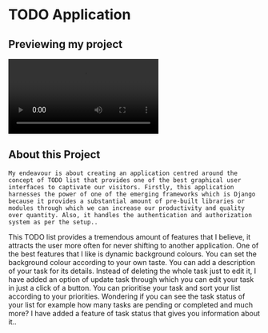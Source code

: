 # TODO Application

## Previewing my project
<video src="https://drive.google.com/drive/u/0/folders/1K9P2rdGT-HISI0t6cv-p032VId8OY9rE" controls title="Title"></video>

## About this Project
 ```My endeavour is about creating an application centred around the concept of TODO list that provides one of the best graphical user interfaces to captivate our visitors. Firstly, this application harnesses the power of one of the emerging frameworks which is Django because it provides a substantial amount of pre-built libraries or modules through which we can increase our productivity and quality over quantity. Also, it handles the authentication and authorization system as per the setup.. ```


This TODO list provides a tremendous amount of features that I believe, it attracts the user more often for never shifting to another application.
One of the best features that I like is dynamic background colours. You can set the background colour according to your own taste. 
You can add a description of your task for its details. 
Instead of deleting the whole task just to edit it, I have added an option of update task through which you can edit your task in just a click of a button.
You can prioritise your task and sort your list according to your priorities.
Wondering if you can see the task status of your list for example how many tasks are pending or completed and much more? I have added a feature of task status that gives you information about it.. 

